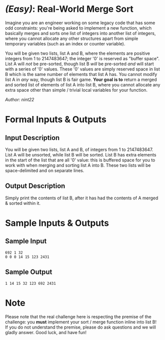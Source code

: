 

# _(Easy)_: Real-World Merge Sort

Imagine you are an engineer working on some legacy code that has some odd constraints: you're being asked to implement a new function, which basically merges and sorts one list of integers into another list of integers, where you cannot allocate any other structures apart from simple temporary variables (such as an index or counter variable).

You will be given two lists, list A and B, where the elements are positive integers from 1 to 2147483647; the integer '0' is reserved as "buffer space". List A will _not_ be pre-sorted, though list B _will_ be pre-sorted _and_ will start with a series of '0' values. These '0' values are simply reserved space in list B which is the same number of elements that list A has. You cannot modify list A in _any_ way, though list B is fair game. **Your goal is to** return a merged and sorted list of elements of list A into list B, where you cannot allocate any extra space other than simple / trivial local variables for your function.

_Author: nint22_

# Formal Inputs & Outputs

## Input Description

You will be given two lists, list A and B, of integers from 1 to 2147483647. List A will be unsorted, while list B will be sorted. List B has extra elements in the start of the list that are all '0' value: this is buffered space for you to work with when merging and sorting list A into B. These two lists will be space-delimited and on separate lines.

## Output Description

Simply print the contents of list B, after it has had the contents of A merged & sorted within it.

# Sample Inputs & Outputs

## Sample Input

    692 1 32
    0 0 0 14 15 123 2431

## Sample Output

    1 14 15 32 123 692 2431

# Note

Please note that the real challenge here is respecting the premise of the challenge: you **must** implement your sort / merge function inline into list B! If you do not understand the premise, please do ask questions and we will gladly answer. Good luck, and have fun!

